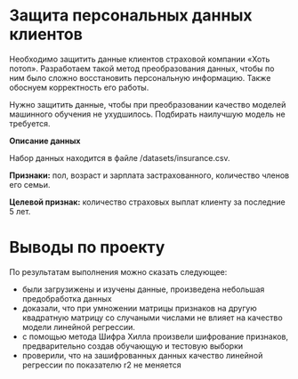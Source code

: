# **Защита персональных данных клиентов**

Необходимо защитить данные клиентов страховой компании «Хоть потоп». Разработаем такой метод преобразования данных, чтобы по ним было сложно восстановить персональную информацию. Также обоснуем корректность его работы.

Нужно защитить данные, чтобы при преобразовании качество моделей машинного обучения не ухудшилось. Подбирать наилучшую модель не требуется.

**Описание данных**

Набор данных находится в файле /datasets/insurance.csv. 

**Признаки:** пол, возраст и зарплата застрахованного, количество членов его семьи.

**Целевой признак:** количество страховых выплат клиенту за последние 5 лет.

# Выводы по проекту

По результатам выполнения можно сказать следующее:
- были загрузижены и изучены данные, произведена небольшая предобработка данных
- доказали, что при умножении матрицы признаков на другую квадратную матрицу со случаными числами не влияет на качество модели линейной регрессии.
- с помощью метода Шифра Хилла произвели шифрование признаков, предварительно создав обучающую и тестовую выборки
- проверили, что на зашифрованных данных качество линейной регрессии по показателю r2 не меняется